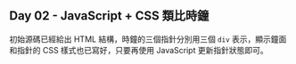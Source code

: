 ## Day 02 - JavaScript + CSS 類比時鐘

初始源碼已經給出 HTML 結構，時鐘的三個指針分別用三個 `div` 表示，顯示鐘面和指針的 CSS 樣式也已寫好，只要再使用 JavaScript 更新指針狀態即可。

